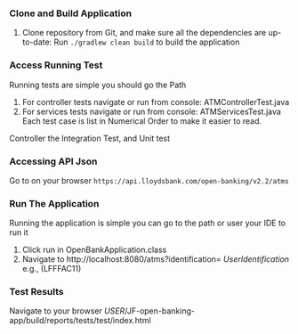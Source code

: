### Clone and Build Application
1. Clone repository from Git, and make sure all the dependencies are up-to-date:
Run `./gradlew clean build` to build the application

### Access Running Test
Running tests are simple you should go the Path 
   1. For controller tests navigate or run from console: ATMControllerTest.java
   2. For services tests navigate or run from console: ATMServicesTest.java
Each test case is list in Numerical Order to make it easier to read.

Controller the Integration Test, and Unit test

### Accessing API Json
Go to on your browser `https://api.lloydsbank.com/open-banking/v2.2/atms`

### Run The Application 
Running the application is simple you can go to the path or user your IDE to run it
1. Click run in OpenBankApplication.class 
2. Navigate to http://localhost:8080/atms?identification= $User Identification$ e.g., (LFFFAC11) 


### Test Results
Navigate to your browser $USER$/JF-open-banking-app/build/reports/tests/test/index.html
